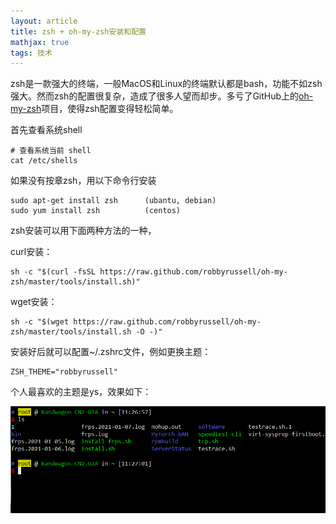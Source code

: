 ```yaml
---
layout: article
title: zsh + oh-my-zsh安装和配置
mathjax: true
tags: 技术
---
```


zsh是一款强大的终端，一般MacOS和Linux的终端默认都是bash，功能不如zsh强大。然而zsh的配置很复杂，造成了很多人望而却步。多亏了GitHub上的[oh-my-zsh](https://github.com/ohmyzsh/ohmyzsh)项目，使得zsh配置变得轻松简单。

首先查看系统shell

```shell
# 查看系统当前 shell
cat /etc/shells 
```

如果没有按章zsh，用以下命令行安装

```shell
sudo apt-get install zsh      (ubantu, debian)
sudo yum install zsh          (centos)
```

zsh安装可以用下面两种方法的一种，

curl安装：

```shell
sh -c "$(curl -fsSL https://raw.github.com/robbyrussell/oh-my-zsh/master/tools/install.sh)"
```

wget安装：

```shell
sh -c "$(wget https://raw.github.com/robbyrussell/oh-my-zsh/master/tools/install.sh -O -)"
```

安装好后就可以配置~/.zshrc文件，例如更换主题：

```shell
ZSH_THEME="robbyrussell"
```

个人最喜欢的主题是ys，效果如下：

![ys](../assets/images/posts/ys.png)

